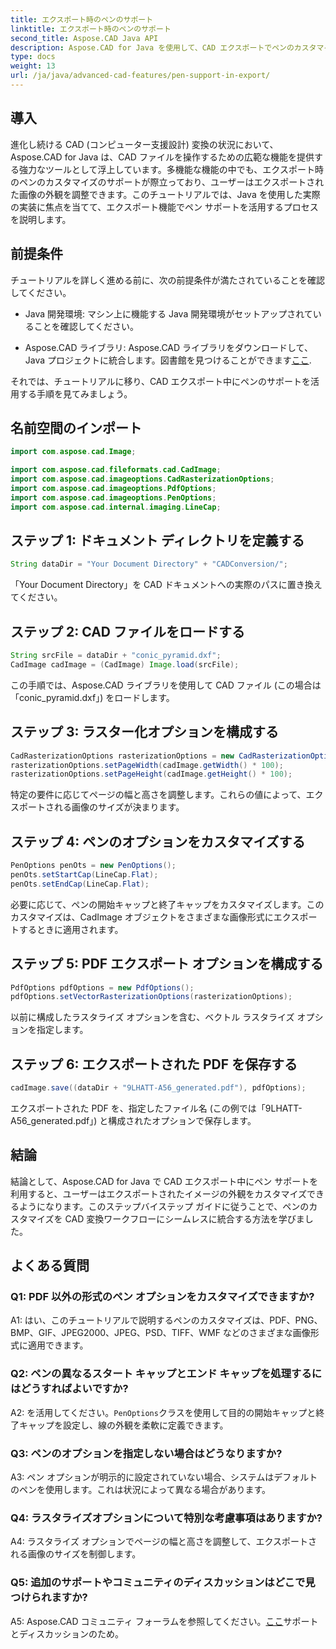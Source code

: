 ```yaml
---
title: エクスポート時のペンのサポート
linktitle: エクスポート時のペンのサポート
second_title: Aspose.CAD Java API
description: Aspose.CAD for Java を使用して、CAD エクスポートでペンのカスタマイズをマスターします。シームレスな統合については、ステップバイステップのガイドに従ってください。
type: docs
weight: 13
url: /ja/java/advanced-cad-features/pen-support-in-export/
---
```

## 導入

進化し続ける CAD (コンピューター支援設計) 変換の状況において、Aspose.CAD for Java は、CAD ファイルを操作するための広範な機能を提供する強力なツールとして浮上しています。多機能な機能の中でも、エクスポート時のペンのカスタマイズのサポートが際立っており、ユーザーはエクスポートされた画像の外観を調整できます。このチュートリアルでは、Java を使用した実際の実装に焦点を当てて、エクスポート機能でペン サポートを活用するプロセスを説明します。

## 前提条件

チュートリアルを詳しく進める前に、次の前提条件が満たされていることを確認してください。

- Java 開発環境: マシン上に機能する Java 開発環境がセットアップされていることを確認してください。

-  Aspose.CAD ライブラリ: Aspose.CAD ライブラリをダウンロードして、Java プロジェクトに統合します。図書館を見つけることができます[ここ](https://releases.aspose.com/cad/java/).

それでは、チュートリアルに移り、CAD エクスポート中にペンのサポートを活用する手順を見てみましょう。

## 名前空間のインポート

```java
import com.aspose.cad.Image;

import com.aspose.cad.fileformats.cad.CadImage;
import com.aspose.cad.imageoptions.CadRasterizationOptions;
import com.aspose.cad.imageoptions.PdfOptions;
import com.aspose.cad.imageoptions.PenOptions;
import com.aspose.cad.internal.imaging.LineCap;
```

## ステップ 1: ドキュメント ディレクトリを定義する

```java
String dataDir = "Your Document Directory" + "CADConversion/";
```

「Your Document Directory」を CAD ドキュメントへの実際のパスに置き換えてください。

## ステップ 2: CAD ファイルをロードする

```java
String srcFile = dataDir + "conic_pyramid.dxf";
CadImage cadImage = (CadImage) Image.load(srcFile);
```

この手順では、Aspose.CAD ライブラリを使用して CAD ファイル (この場合は「conic_pyramid.dxf」) をロードします。

## ステップ 3: ラスター化オプションを構成する

```java
CadRasterizationOptions rasterizationOptions = new CadRasterizationOptions();
rasterizationOptions.setPageWidth(cadImage.getWidth() * 100);
rasterizationOptions.setPageHeight(cadImage.getHeight() * 100);
```

特定の要件に応じてページの幅と高さを調整します。これらの値によって、エクスポートされる画像のサイズが決まります。

## ステップ 4: ペンのオプションをカスタマイズする

```java
PenOptions penOts = new PenOptions();
penOts.setStartCap(LineCap.Flat);
penOts.setEndCap(LineCap.Flat);
```

必要に応じて、ペンの開始キャップと終了キャップをカスタマイズします。このカスタマイズは、CadImage オブジェクトをさまざまな画像形式にエクスポートするときに適用されます。

## ステップ 5: PDF エクスポート オプションを構成する

```java
PdfOptions pdfOptions = new PdfOptions();
pdfOptions.setVectorRasterizationOptions(rasterizationOptions);
```

以前に構成したラスタライズ オプションを含む、ベクトル ラスタライズ オプションを指定します。

## ステップ 6: エクスポートされた PDF を保存する

```java
cadImage.save((dataDir + "9LHATT-A56_generated.pdf"), pdfOptions);
```

エクスポートされた PDF を、指定したファイル名 (この例では「9LHATT-A56_generated.pdf」) と構成されたオプションで保存します。

## 結論

結論として、Aspose.CAD for Java で CAD エクスポート中にペン サポートを利用すると、ユーザーはエクスポートされたイメージの外観をカスタマイズできるようになります。このステップバイステップ ガイドに従うことで、ペンのカスタマイズを CAD 変換ワークフローにシームレスに統合する方法を学びました。

## よくある質問

### Q1: PDF 以外の形式のペン オプションをカスタマイズできますか?

A1: はい、このチュートリアルで説明するペンのカスタマイズは、PDF、PNG、BMP、GIF、JPEG2000、JPEG、PSD、TIFF、WMF などのさまざまな画像形式に適用できます。

### Q2: ペンの異なるスタート キャップとエンド キャップを処理するにはどうすればよいですか?

 A2: を活用してください。`PenOptions`クラスを使用して目的の開始キャップと終了キャップを設定し、線の外観を柔軟に定義できます。

### Q3: ペンのオプションを指定しない場合はどうなりますか?

A3: ペン オプションが明示的に設定されていない場合、システムはデフォルトのペンを使用します。これは状況によって異なる場合があります。

### Q4: ラスタライズオプションについて特別な考慮事項はありますか?

A4: ラスタライズ オプションでページの幅と高さを調整して、エクスポートされる画像のサイズを制御します。

### Q5: 追加のサポートやコミュニティのディスカッションはどこで見つけられますか?

 A5: Aspose.CAD コミュニティ フォーラムを参照してください。[ここ](https://forum.aspose.com/c/cad/19)サポートとディスカッションのため。
